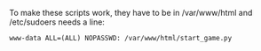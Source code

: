 
To make these scripts work, they have to be in /var/www/html
and /etc/sudoers needs a line:

    www-data ALL=(ALL) NOPASSWD: /var/www/html/start_game.py

